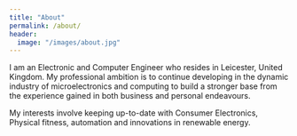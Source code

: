 ```yaml
---
title: "About"
permalink: /about/
header:
  image: "/images/about.jpg"
---
```


I am an Electronic and Computer Engineer who resides in Leicester, United Kingdom. My professional ambition is to continue developing in the dynamic industry of microelectronics and computing to build a stronger base from the experience gained in both business and personal endeavours.

My interests involve keeping up-to-date with Consumer Electronics, Physical fitness, automation and innovations in renewable energy. 
